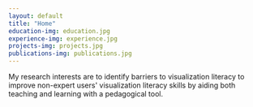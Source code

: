 ```yaml
---
layout: default
title: "Home"
education-img: education.jpg
experience-img: experience.jpg
projects-img: projects.jpg
publications-img: publications.jpg
---
```



My research interests are to identify barriers to visualization literacy to improve non-expert users' visualization literacy skills by aiding both teaching and learning with a pedagogical tool.
